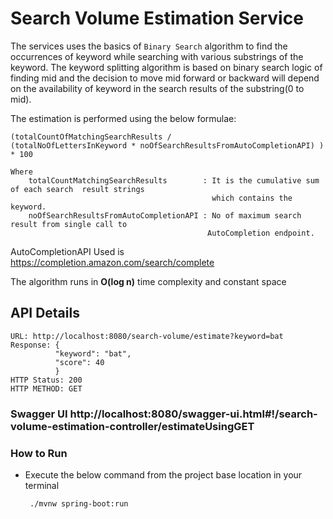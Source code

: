 # Search Volume Estimation Service

The services uses the basics of `Binary Search` algorithm to find the occurrences of keyword while searching with 
various substrings of the keyword. The keyword splitting algorithm is based on binary search logic of finding mid 
and the decision to move mid forward or backward will depend on the availability of keyword in the search results of the substring(0 to mid).

The estimation is performed using the below formulae:

    (totalCountOfMatchingSearchResults /
    (totalNoOfLettersInKeyword * noOfSearchResultsFromAutoCompletionAPI) ) * 100
    
    Where 
        totalCountMatchingSearchResults        : It is the cumulative sum of each search  result strings 
                                                 which contains the keyword.
        noOfSearchResultsFromAutoCompletionAPI : No of maximum search result from single call to 
                                                AutoCompletion endpoint.      

AutoCompletionAPI Used is https://completion.amazon.com/search/complete

The algorithm runs in **O(log n)** time complexity and constant space
    
## API Details

    URL: http://localhost:8080/search-volume/estimate?keyword=bat
    Response: {
              "keyword": "bat",
              "score": 40
              }
    HTTP Status: 200         
    HTTP METHOD: GET

### Swagger UI http://localhost:8080/swagger-ui.html#!/search-volume-estimation-controller/estimateUsingGET

### How to Run
 - Execute the below command from the project base location in your terminal
   
        ./mvnw spring-boot:run